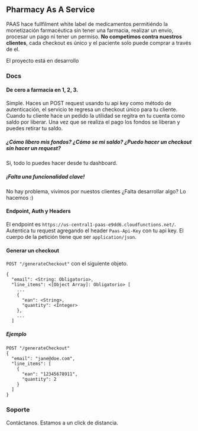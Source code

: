 ## Pharmacy As A Service

PAAS hace fullfilment white label de medicamentos permitiéndo la monetización farmacéutica sin tener una farmacia, realizar un envío, procesar un pago ni tener un permiso. **No competimos contra nuestros clientes**, cada checkout es único y el paciente solo puede comprar a través de el.

El proyecto está en desarrollo

### Docs
#### De cero a farmacia en 1, 2, 3.

Simple. Haces un POST request usando tu api key como método de autenticación, el servicio te regresa un checkout único para tu cliente. Cuando tu cliente hace un pedido la utilidad se regitra en tu cuenta como saldo por liberar. Una vez que se realiza el pago los fondos se liberan y puedes retirar tu saldo.

##### ¿Cómo libero mis fondos? ¿Cómo se mi saldo? ¿Puedo hacer un checkout sin hacer un request?
Si, todo lo puedes hacer desde tu dashboard.

##### ¡Falta una funcionalidad clave!
No hay problema, vivimos por nuestos clientes ¿Falta desarrollar algo? Lo hacemos :)

#### Endpoint, Auth y Headers
El endpoint es `https://us-central1-paas-e9dd6.cloudfunctions.net/`.
Autentica tu request agregando el header `Paas-Api-Key` con tu api key.
El cuerpo de la petición tiene que ser `application/json`.
#### Generar un checkout
`POST "/generateCheckout"` con el siguiente objeto.
```
{
  "email": <String: Obligatorio>,
  "line_items": <[Object Array]: Obligatorio> [
    ...
    {
      "ean": <String>,
      "quantity": <Integer>
    },
    ...
  ]
```
##### Ejemplo
```
POST "/generateCheckout"
{
  "email": "jane@doe.com",
  "line_items": [
    {
      "ean": "12345678911",
      "quantity": 2
    }
  ]
}
```

### Soporte
Contáctanos. Estamos a un click de distancia.
